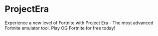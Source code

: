 # ProjectEra
Experience a new level of Fortnite with Project Era - The most advanced Fortnite emulator tool. Play OG Fortnite for free today!
